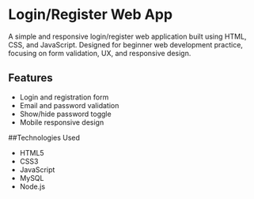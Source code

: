 # Login/Register Web App

A simple and responsive login/register web application built using HTML, CSS, and JavaScript. Designed for beginner web development practice, focusing on form validation, UX, and responsive design.


## Features
- Login and registration form
- Email and password validation
- Show/hide password toggle
- Mobile responsive design

##Technologies Used
- HTML5
- CSS3
- JavaScript
- MySQL
- Node.js
